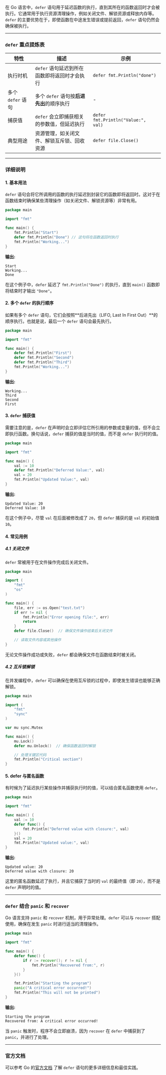 在 Go 语言中，`defer` 语句用于延迟函数的执行，直到其所在的函数返回时才会被执行。它通常用于执行资源清理操作，例如关闭文件、解锁资源或释放内存等。`defer` 的主要优势在于，即使函数在中途发生错误或提前返回，`defer` 语句仍然会确保被执行。

---

### `defer` 重点提炼表

| 特性              | 描述                                         | 示例                               |
| ----------------- | -------------------------------------------- | ---------------------------------- |
| 执行时机          | `defer` 语句延迟到所在函数即将返回时才会执行 | `defer fmt.Println("done")`        |
| 多个 `defer` 语句 | 多个 `defer` 语句按**后进先出**的顺序执行    | -                                  |
| 捕获值            | `defer` 会立即捕获相关的参数值，但延迟执行   | `defer fmt.Println("Value:", val)` |
| 典型用途          | 资源管理，如关闭文件、解锁互斥锁、回收资源   | `defer file.Close()`               |

---

### 详细说明

#### 1. **基本用法**
`defer` 语句会将它所调用的函数的执行延迟到封装它的函数即将返回时。这对于在函数结束时确保某些清理操作（如关闭文件、解锁资源等）非常有用。

```go
package main

import "fmt"

func main() {
    fmt.Println("Start")
    defer fmt.Println("Done") // 这句将在函数返回时执行
    fmt.Println("Working...")
}
```

**输出:**
```
Start
Working...
Done
```

在这个例子中，`defer` 延迟了 `fmt.Println("Done")` 的执行，直到 `main()` 函数即将结束时才输出 `"Done"`。

#### 2. **多个 `defer` 的执行顺序**
如果有多个 `defer` 语句，它们会按照**后进先出（LIFO, Last In First Out）**的顺序执行。也就是说，最后一个 `defer` 语句会最先执行。

```go
package main

import "fmt"

func main() {
    defer fmt.Println("First")
    defer fmt.Println("Second")
    defer fmt.Println("Third")
    fmt.Println("Working...")
}
```

**输出:**
```
Working...
Third
Second
First
```

#### 3. **`defer` 捕获值**
需要注意的是，`defer` 在声明时会立即评估它所引用的参数或变量的值，但不会立即执行函数。换句话说，`defer` 捕获的值是当时的值，而不是 `defer` 执行时的值。

```go
package main

import "fmt"

func main() {
    val := 10
    defer fmt.Println("Deferred Value:", val)
    val = 20
    fmt.Println("Updated Value:", val)
}
```

**输出:**
```
Updated Value: 20
Deferred Value: 10
```

在这个例子中，尽管 `val` 在后面被修改成了 `20`，但 `defer` 捕获的是 `val` 的初始值 `10`。

#### 4. **常见用例**

##### 4.1 关闭文件
`defer` 常被用于在文件操作完成后关闭文件。

```go
package main

import (
    "fmt"
    "os"
)

func main() {
    file, err := os.Open("test.txt")
    if err != nil {
        fmt.Println("Error opening file:", err)
        return
    }
    defer file.Close()  // 确保文件操作结束后关闭文件

    // 读取文件内容或其他操作
}
```

无论文件操作成功或失败，`defer` 都会确保文件在函数结束时被关闭。

##### 4.2 互斥锁解锁
在并发编程中，`defer` 可以确保在使用互斥锁的过程中，即使发生错误也能够正确解锁。

```go
package main

import (
    "fmt"
    "sync"
)

var mu sync.Mutex

func main() {
    mu.Lock()
    defer mu.Unlock()  // 确保函数返回时解锁

    // 处理关键区代码
    fmt.Println("Critical section")
}
```

#### 5. **defer 与匿名函数**
有时候为了延迟执行某些操作并捕获执行时的值，可以结合匿名函数使用 `defer`。

```go
package main

import "fmt"

func main() {
    val := 10
    defer func() {
        fmt.Println("Deferred value with closure:", val)
    }()
    val = 20
    fmt.Println("Updated value:", val)
}
```

**输出:**
```
Updated value: 20
Deferred value with closure: 20
```

这里的匿名函数延迟了执行，并且它捕获了当时的 `val` 的最终值（即 `20`），而不是 `defer` 声明时的值。

---

### `defer` 结合 `panic` 和 `recover`
Go 语言支持 `panic` 和 `recover` 机制，用于异常处理。`defer` 可以与 `recover` 搭配使用，确保在发生 `panic` 时进行适当的清理操作。

```go
package main

import "fmt"

func main() {
    defer func() {
        if r := recover(); r != nil {
            fmt.Println("Recovered from:", r)
        }
    }()

    fmt.Println("Starting the program")
    panic("A critical error occurred!")
    fmt.Println("This will not be printed")
}
```

**输出:**
```
Starting the program
Recovered from: A critical error occurred!
```

当 `panic` 触发时，程序不会立即崩溃，因为 `recover` 在 `defer` 中捕获到了 `panic`，并进行了处理。

---

### 官方文档
可以参考 Go 的[官方文档](https://go.dev/doc/effective_go#defer) 了解 `defer` 语句的更多详细信息和最佳实践。


